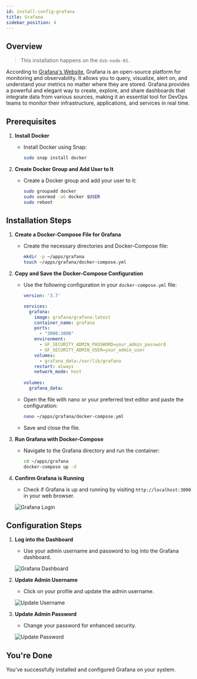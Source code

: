 ```yaml
---
id: install-config-grafana  
title: Grafana  
sidebar_position: 4  
---
```


## Overview

> This installation happens on the `dsb-node-01`.

According to [Grafana's Website], Grafana is an open-source platform for monitoring and observability. It allows you to query, visualize, alert on, and understand your metrics no matter where they are stored. Grafana provides a powerful and elegant way to create, explore, and share dashboards that integrate data from various sources, making it an essential tool for DevOps teams to monitor their infrastructure, applications, and services in real time.

## Prerequisites

1. **Install Docker**

   - Install Docker using Snap:

     ```bash
     sudo snap install docker
     ```

2. **Create Docker Group and Add User to It**

   - Create a Docker group and add your user to it:

     ```bash
     sudo groupadd docker
     sudo usermod -aG docker $USER
     sudo reboot
     ```

## Installation Steps

1. **Create a Docker-Compose File for Grafana**

   - Create the necessary directories and Docker-Compose file:

     ```bash
     mkdir -p ~/apps/grafana
     touch ~/apps/grafana/docker-compose.yml
     ```

2. **Copy and Save the Docker-Compose Configuration**

   - Use the following configuration in your `docker-compose.yml` file:

     ```yaml
     version: '3.7'

     services:
       grafana:
         image: grafana/grafana:latest
         container_name: grafana
         ports:
           - "3000:3000"
         environment:
           - GF_SECURITY_ADMIN_PASSWORD=your_admin_password
           - GF_SECURITY_ADMIN_USER=your_admin_user
         volumes:
           - grafana_data:/var/lib/grafana
         restart: always
         network_mode: host
         
     volumes:
       grafana_data:
     ```

   - Open the file with nano or your preferred text editor and paste the configuration:

     ```bash
     nano ~/apps/grafana/docker-compose.yml
     ```

   - Save and close the file.

3. **Run Grafana with Docker-Compose**

   - Navigate to the Grafana directory and run the container:

     ```bash
     cd ~/apps/grafana
     docker-compose up -d
     ```

4. **Confirm Grafana is Running**

   - Check if Grafana is up and running by visiting `http://localhost:3000` in your web browser.

   ![Grafana Login](/img/img/projects/devsecops-home-lab/installation-and-configuration/grafana-login-dashboard.png)

## Configuration Steps

1. **Log into the Dashboard**

   - Use your admin username and password to log into the Grafana dashboard.

   ![Grafana Dashboard](/img/img/projects/devsecops-home-lab/installation-and-configuration/grafana-admin-pass-login.png)

2. **Update Admin Username**

   - Click on your profile and update the admin username.

   ![Update Username](/img/img/projects/devsecops-home-lab/installation-and-configuration/grafana-profile-config.png)

3. **Update Admin Password**

   - Change your password for enhanced security.

   ![Update Password](/img/img/projects/devsecops-home-lab/installation-and-configuration/grafana-change-admin-pass.png)

## You're Done

You’ve successfully installed and configured Grafana on your system.

<!-- Sources -->
[Grafana's Website]: https://grafana.com/docs/grafana/latest/getting-started/what-is-grafana/
